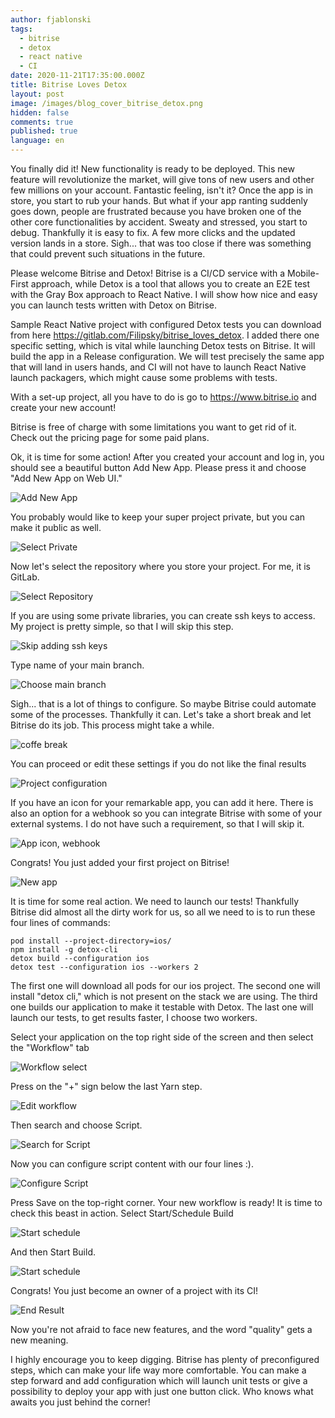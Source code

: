 ```yaml
---
author: fjablonski
tags:
  - bitrise
  - detox
  - react native
  - CI
date: 2020-11-21T17:35:00.000Z
title: Bitrise Loves Detox
layout: post
image: /images/blog_cover_bitrise_detox.png
hidden: false
comments: true
published: true
language: en
---
```


You finally did it! New functionality is ready to be deployed. This new feature will revolutionize the market, will give tons of new users and other few millions on your account. Fantastic feeling, isn't it? Once the app is in store, you start to rub your hands. But what if your app ranting suddenly goes down, people are frustrated because you have broken one of the other core functionalities by accident. Sweaty and stressed, you start to debug. Thankfully it is easy to fix. A few more clicks and the updated version lands in a store. Sigh... that was too close if there was something that could prevent such situations in the future.

Please welcome Bitrise and Detox! Bitrise is a CI/CD  service with a Mobile-First approach, while Detox is a tool that allows you to create an E2E test with the Gray Box approach to React Native. I will show how nice and easy you can launch tests written with Detox on Bitrise.

Sample React Native project with configured Detox tests you can download from here https://gitlab.com/Filipsky/bitrise_loves_detox.
I added there one specific setting, which is vital while launching Detox tests on Bitrise. It will build the app in a Release configuration. We will test precisely the same app that will land in users hands, and CI will not have to launch React Native launch packagers, which might cause some problems with tests.

With a set-up project, all you have to do is go to https://www.bitrise.io and create your new account!

Bitrise is free of charge with some limitations you want to get rid of it. Check out the pricing page for some paid plans.

Ok, it is time for some action! After you created your account and log in, you should see a beautiful button Add New App. Please press it and choose "Add New App on Web UI."

![Add New App](/images/bitrise_loves_detox/add-new-app.png)

You probably would like to keep your super project private, but you can make it public as well.

![Select Private](/images/bitrise_loves_detox/select-private.png)

Now let's select the repository where you store your project. For me, it is GitLab.

![Select Repository](/images/bitrise_loves_detox/repo-select.png)

If you are using some private libraries, you can create ssh keys to access. My project is pretty simple, so that I will skip this step.

![Skip adding ssh keys](/images/bitrise_loves_detox/ssh-keys.png)

Type name of your main branch.

![Choose main branch](/images/bitrise_loves_detox/choose-branch.png)

Sigh... that is a lot of things to configure. So maybe Bitrise could automate some of the processes. Thankfully it can. Let's take a short break and let Bitrise do its job. This process might take a while.

![coffe break](/images/bitrise_loves_detox/coffe-break.png)

You can proceed or edit these settings if you do not like the final results

![Project configuration](/images/bitrise_loves_detox/configuration.png)

If you have an icon for your remarkable app, you can add it here. There is also an option for a webhook so you can integrate Bitrise with some of your external systems. I do not have such a requirement, so that I will skip it.

![App icon, webhook](/images/bitrise_loves_detox/webhook-app-icon.png)

Congrats! You just added your first project on Bitrise!

![New app](/images/bitrise_loves_detox/your_new_app.png)

It is time for some real action. We need to launch our tests! Thankfully Bitrise did almost all the dirty work for us, so all we need to is to run these four lines of commands:
```shell
pod install --project-directory=ios/
npm install -g detox-cli
detox build --configuration ios
detox test --configuration ios --workers 2
```

The first one will download all pods for our ios project. The second one will install "detox cli," which is not present on the stack we are using.  The third one builds our application to make it testable with Detox. The last one will launch our tests, to get results faster, I choose two workers.

Select your application on the top right side of the screen and then select the "Workflow" tab

![Workflow select](/images/bitrise_loves_detox/workflow-select.png)

Press on the "+" sign below the last Yarn step. 

![Edit workflow](/images/bitrise_loves_detox/edit_workflow.png)

Then search and choose Script.

![Search for Script](/images/bitrise_loves_detox/search_script.png)

Now you can configure script content with our four lines :).

![Configure Script](/images/bitrise_loves_detox/script_edit.png)

Press Save on the top-right corner. 
Your new workflow is ready! It is time to check this beast in action.
Select Start/Schedule Build

![Start schedule](/images/bitrise_loves_detox/start_schedule.png)

And then Start Build.

![Start schedule](/images/bitrise_loves_detox/run_build.png)

Congrats! You just become an owner of a project with its CI!

![End Result](/images/bitrise_loves_detox/end_result.png)

Now you're not afraid to face new features, and the word "quality" gets a new meaning.

I highly encourage you to keep digging. Bitrise has plenty of preconfigured steps, which can make your life way more comfortable. You can make a step forward and add configuration which will launch unit tests or give a possibility to deploy your app with just one button click. Who knows what awaits you just behind the corner!



